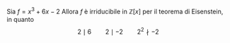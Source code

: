 Sia $f = x^3 + 6x-2$
Allora $f$ è irriducibile in $\mathbb Z[x]$ per il teorema di Eisenstein, in quanto $$2 \mid 6\qquad 2 \mid -2 \qquad 2^2 \nmid -2$$